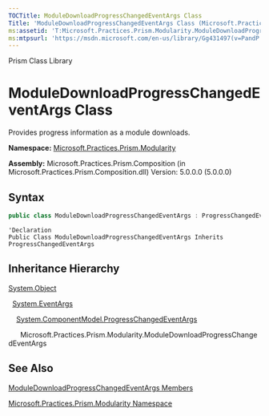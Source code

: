 ```yaml
---
TOCTitle: ModuleDownloadProgressChangedEventArgs Class
Title: 'ModuleDownloadProgressChangedEventArgs Class (Microsoft.Practices.Prism.Modularity)'
ms:assetid: 'T:Microsoft.Practices.Prism.Modularity.ModuleDownloadProgressChangedEventArgs'
ms:mtpsurl: 'https://msdn.microsoft.com/en-us/library/Gg431497(v=PandP.50)'
---
```


Prism Class Library

ModuleDownloadProgressChangedEventArgs Class
============================================

Provides progress information as a module downloads.

**Namespace:** [Microsoft.Practices.Prism.Modularity](https://msdn.microsoft.com/en-us/library/microsoft.practices.prism.modularity(v=pandp.50))

**Assembly:** Microsoft.Practices.Prism.Composition (in Microsoft.Practices.Prism.Composition.dll) Version: 5.0.0.0 (5.0.0.0)

Syntax
------
```C#
public class ModuleDownloadProgressChangedEventArgs : ProgressChangedEventArgs
```
```VB
'Declaration
Public Class ModuleDownloadProgressChangedEventArgs Inherits ProgressChangedEventArgs
```

Inheritance Hierarchy
---------------------

<span id="familyToggle"></span>[System.Object](http://msdn2.microsoft.com/en-us/library/e5kfa45b)

  [System.EventArgs](http://msdn2.microsoft.com/en-us/library/118wxtk3)
  
    [System.ComponentModel.ProgressChangedEventArgs](http://msdn2.microsoft.com/en-us/library/0tat795f)
    
      Microsoft.Practices.Prism.Modularity.ModuleDownloadProgressChangedEventArgs

See Also
--------

<span id="seeAlsoToggle"></span>
[ModuleDownloadProgressChangedEventArgs Members](https://msdn.microsoft.com/en-us/library/microsoft.practices.prism.modularity.moduledownloadprogresschangedeventargs_members(v=pandp.50))

[Microsoft.Practices.Prism.Modularity Namespace](https://msdn.microsoft.com/en-us/library/microsoft.practices.prism.modularity(v=pandp.50))
